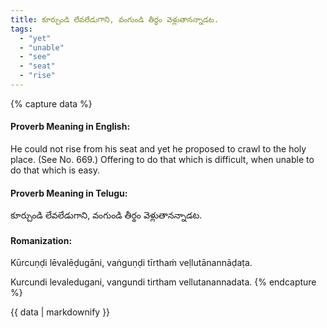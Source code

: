 ```yaml
---
title: కూర్చుండి లేవలేడుగాని, వంగుండి తీర్థం వెళ్లుతానన్నాడట.
tags:
  - "yet"
  - "unable"
  - "see"
  - "seat"
  - "rise"
---
```


{% capture data %}
#### Proverb Meaning in English:
He could not rise from his seat and yet he proposed to crawl to the holy place.
(See No. 669.)
Offering to do that which is difficult, when unable to do that which is easy.

#### Proverb Meaning in Telugu:
కూర్చుండి లేవలేడుగాని, వంగుండి తీర్థం వెళ్లుతానన్నాడట.

#### Romanization:
Kūrcuṇḍi lēvalēḍugāni, vaṅguṇḍi tīrthaṁ veḷlutānannāḍaṭa.

Kurcundi levaledugani, vangundi tirtham vellutanannadata.
{% endcapture %}

{{ data | markdownify }}

